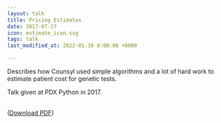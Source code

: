 ```yaml
---
layout: talk
title: Pricing Estimates
date: 2017-07-27
icon: estimate_icon.svg
tags: talk
last_modified_at: 2022-01-10 0:00:00 +0000

---
```


Describes how Counsyl used simple algorithms and a lot of hard work to estimate patient cost for genetic tests.

<!--more-->

Talk given at PDX Python in 2017.

<object class="talk-embed" data="../../images/talks/20170727_estimates_pdx_python/20170727_estimates_pdx_python.pdf"></object>
<br>([Download PDF](../../images/talks/20170727_estimates_pdx_python/20170727_estimates_pdx_python.pdf))


